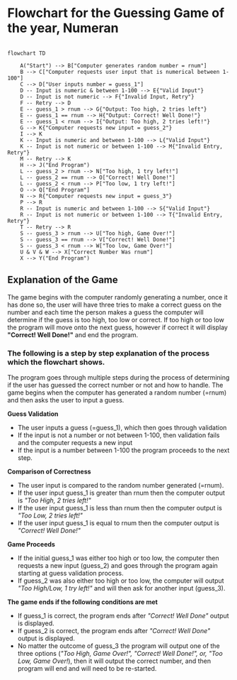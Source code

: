 # Flowchart for the Guessing Game of the year, Numeran

```mermaid

flowchart TD

    A("Start") --> B["Computer generates random number = rnum"]
    B --> C["Computer requests user input that is numerical between 1-100"]
    C --> D["User inputs number = guess_1"]
    D -- Input is numeric & between 1-100 --> E{"Valid Input"}
    D -- Input is not numeric --> F{"Invalid Input, Retry"}
    F -- Retry --> D
    E -- guess_1 > rnum --> G{"Output: Too high, 2 tries left"}
    E -- guess_1 == rnum --> H{"Output: Correct! Well Done!"}
    E -- guess_1 < rnum --> I{"Output: Too high, 2 tries left!"}
    G --> K{"Computer requests new input = guess_2"}
    I --> K
    K -- Input is numeric and between 1-100 --> L{"Valid Input"}
    K -- Input is not numeric or between 1-100 --> M{"Invalid Entry, Retry"}
    M -- Retry --> K
    H --> J("End Program")
    L -- guess_2 > rnum --> N["Too high, 1 try left!"]
    L -- guess_2 == rnum --> O["Correct! Well Done!"]
    L -- guess_2 < rnum --> P["Too low, 1 try left!"]
    O --> Q["End Program"]
    N --> R{"Computer requests new input = guess_3"}
    P --> R
    R -- Input is numeric and between 1-100 --> S{"Valid Input"}
    R -- Input is not numeric or between 1-100 --> T{"Invalid Entry, Retry"}
    T -- Retry --> R
    S -- guess_3 > rnum --> U["Too high, Game Over!"]
    S -- guess_3 == rnum --> V["Correct! Well Done!"]
    S -- guess_3 < rnum --> W["Too low, Game Over!"]
    U & V & W --> X["Correct Number Was rnum"]
    X --> Y("End Program")

```

## Explanation of the Game

The game begins with the computer randomly generating a number, once it has done so, the user will have three tries to make a correct guess on the number and each time the person makes a guess the computer will determine if the guess is too high, too low or correct. If too high or too low the program will move onto the next guess, however if correct it will display **"Correct! Well Done!"** and end the program. 

### The following is a step by step explanation of the process which the flowchart shows. 

The program goes through multiple steps during the process of determining if the user has guessed the correct number or not and how to handle. The game begins when the computer has generated a random number (=rnum) and then asks the user to input a guess. 

**Guess Validation**

* The user inputs a guess (=guess_1), which then goes through validation
* If the input is not a number or not between 1-100, then validation fails and the computer requests a new input
* If the input is a number between 1-100 the program proceeds to the next step.

**Comparison of Correctness**

* The user input is compared to the random number generated (=rnum).
* If the user input guess_1 is greater than rnum then the computer output is _"Too High, 2 tries left!"_
* If the user input guess_1 is less than rnum then the computer output is _"Too Low, 2 tries left!"_
* If the user input guess_1 is equal to rnum then the computer output is _"Correct! Well Done!"_

**Game Proceeds**

* If the initial guess_1 was either too high or too low, the computer then requests a new input (guess_2) and goes through the program again starting at guess validation process.
* If guess_2 was also either too high or too low, the computer will output _"Too High/Low, 1 try left!"_ and will then ask for another input (guess_3).

**The game ends if the following conditions are met**

* If guess_1 is correct, the program ends after _"Correct! Well Done"_ output is displayed.
* If guess_2 is correct, the program ends after _"Correct! Well Done"_ output is displayed.
* No matter the outcome of guess_3 the program will output one of the three options (_"Too High, Game Over!", "Correct! Well Done!", or, "Too Low, Game Over!_), then it will output the correct number, and then program will end and will need to be re-started. 



